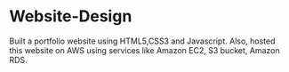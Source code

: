 # Website-Design
Built a portfolio website using HTML5,CSS3 and Javascript. Also, hosted this website on AWS using services like Amazon EC2, S3 bucket, Amazon RDS. 
